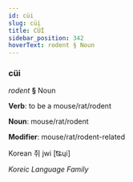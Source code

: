 ```yaml
---
id: cüi
slug: cüi
title: CÜİ
sidebar_position: 342
hoverText: rodent § Noun
---
```


### cüi

*rodent* **§** Noun

**Verb**: to be a mouse/rat/rodent

**Noun**: mouse/rat/rodent

**Modifier**: mouse/rat/rodent-related

Korean 쥐 jwi [t͡ɕɥi]

*Koreic Language Family*